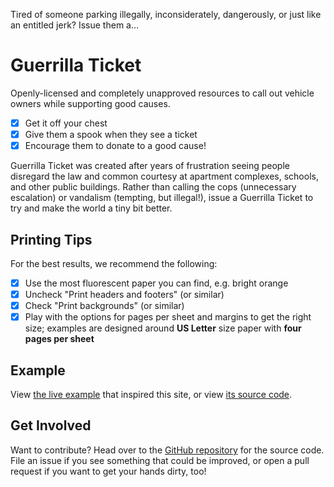 Tired of someone parking illegally, inconsiderately, dangerously, or just like an entitled jerk? Issue them a…

# Guerrilla Ticket

Openly-licensed and completely unapproved resources to call out vehicle owners while supporting good causes.

- [x] Get it off your chest
- [x] Give them a spook when they see a ticket
- [x] Encourage them to donate to a good cause!

Guerrilla Ticket was created after years of frustration seeing people disregard the law and common courtesy at apartment complexes, schools, and other public buildings. Rather than calling the cops (unnecessary escalation) or vandalism (tempting, but illegal!), issue a Guerrilla Ticket to try and make the world a tiny bit better.

## Printing Tips

For the best results, we recommend the following:

- [x] Use the most fluorescent paper you can find, e.g. bright orange
- [x] Uncheck "Print headers and footers" (or similar)
- [x] Check "Print backgrounds" (or similar)
- [x] Play with the options for pages per sheet and margins to get the right size; examples are designed around **US Letter** size paper with **four pages per sheet**

## Example

View [the live example](https://guerrilla-ticket.github.io/example) that inspired this site, or view [its source code](https://github.com/guerrilla-ticket/guerrilla-ticket.github.io/blob/main/example.md).

## Get Involved

Want to contribute? Head over to the [GitHub repository](https://github.com/guerrilla-ticket/guerrilla-ticket.github.io) for the source code. File an issue if you see something that could be improved, or open a pull request if you want to get your hands dirty, too!
